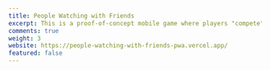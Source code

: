 ```yaml
---
title: People Watching with Friends
excerpt: This is a proof-of-concept mobile game where players "compete" against their friends for points by submitting photos of people in various situations.
comments: true
weight: 3
website: https://people-watching-with-friends-pwa.vercel.app/
featured: false
---
```

